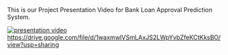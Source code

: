 This is our Project Presentation Video for Bank Loan Approval Prediction System. 

  [![presentation video](https://img.youtube.com/vi/AmFE_k7zdDM/0.jpg)](https://drive.google.com/file/d/1waxmwlVSmLAxJS2LWpYvbZfeKCtKksBO/view?usp=sharing)
https://drive.google.com/file/d/1waxmwlVSmLAxJS2LWpYvbZfeKCtKksBO/view?usp=sharing
